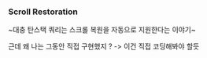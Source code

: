 ### Scroll Restoration

~대충 탄스택 쿼리는 스크롤 복원을 자동으로 지원한다는 이야기~

근데 왜 나는 그동안 직접 구현했지 ? -> 이건 직접 코딩해봐야 할듯
